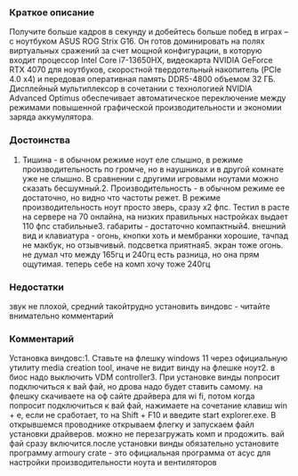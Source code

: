 ### **Краткое описание**
Получите больше кадров в секунду и добейтесь больше побед в играх – с ноутбуком ASUS ROG Strix G16. Он готов доминировать на полях виртуальных сражений за счет мощной конфигурации, в которую входит процессор Intel Core i7-13650HX, видеокарта NVIDIA GeForce RTX 4070 для ноутбуков, скоростной твердотельный накопитель (PCIe 4.0 x4) и передовая оперативная память DDR5-4800 объемом 32 ГБ. Дисплейный мультиплексор в сочетании с технологией NVIDIA Advanced Optimus обеспечивает автоматическое переключение между режимами повышенной графической производительности и экономии заряда аккумулятора.

### **Достоинства**
1. Тишина - в обычном режиме ноут еле слышно, в режиме производительность по громче, но в наушниках и в другой комнате уже не слышно. В сравнении с другими игровыми ноутами можно сказать бесшумный.2. Производительность - в обычном режиме ее достаточно, но видно что частоты режет. В режиме производительность ноут просто зверь, сразу х2 фпс. Тестил в расте на сервере на 70 онлайна, на низких правильных настройках выдает 110 фпс стабильные3. габариты - достаточно компактный4. внешний вид и клавиатура - огонь, кнопки хоть и мембранки хорошие, тачпад не макбук, но отзывчивый. подсветка приятная5. экран тоже огонь. не думал что между 165гц и 240гц есть разница, но она прям ощутимая. теперь себе на комп хочу тоже 240гц

### **Недостатки**
звук не плохой, средний такойтрудно установить виндовс - читайте внимательно комментарий

### **Комментарий**
Установка виндовс:1. Ставьте на флешку windows 11 через официальную утилиту media creation tool, иначе не видит винду на флешке ноут2. в биос надо выключить VDM controller3. При установке винды попросит подключиться к вай фай, но дрова надо будет ставить самому. на флешку скачиваете на оф сайте драйвера для wi fi, потом когда попросит подключиться к вай фай, нажимаете на сочетание клавиш win + e, если не сработает, то на Shift + F10 и введите start explorer.exe. В открывшемся проводнике открываем флегку и запускаем файл установки драйверов. можно не перезагружать комп и продожить. вай фай сразу включится.после установки винды обязательно установите программу armoury crate - это официальная программа от асус для настройки производительности ноута и вентиляторов
